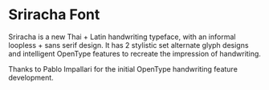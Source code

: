 # Sriracha Font

Sriracha is a new Thai + Latin handwriting typeface, with an informal loopless + sans serif design.
It has 2 stylistic set alternate glyph designs and intelligent OpenType features to recreate the impression of handwriting.

Thanks to Pablo Impallari for the initial OpenType handwriting feature development. 